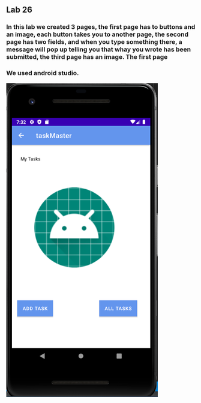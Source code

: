## Lab 26

### In this lab we created 3 pages, the first page has to buttons and an image, each button takes you to another page, the second page has two fields, and when you type something there, a message will pop up telling you that whay you wrote has been submitted, the third page has an image. The first page

### We used android studio.

![image](Screenshots/lab26.PNG)




